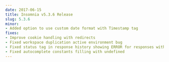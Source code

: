 ```yaml
---
date: 2017-06-15
title: Insomnia v5.3.6 Release
slug: 5.3.6
minor:
- Added option to use custom date format with Timestamp tag
fixes:
- Improve cookie handling with redirects
- Fixed workspace duplication active environment bug
- Fixed status tag in response history showing ERROR for responses with no HTTP Reason
- Fixed autocomplete constants filling with undefined
---
```

